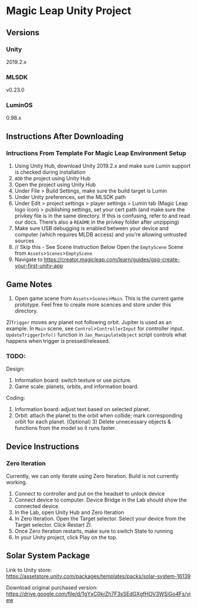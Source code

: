 # Magic Leap Unity Project 

## Versions

### Unity

2019.2.x

### MLSDK

v0.23.0

### LuminOS

0.98.x

## Instructions After Downloading
### Intructions From Template For Magic Leap Environment Setup
1) Using Unity Hub, download Unity 2019.2.x and make sure Lumin support is checked during installation
2) `ADD` the project using Unity Hub
3) Open the project using Unity Hub
4) Under File > Build Settings, make sure the build target is Lumin
5) Under Unity preferences, set the MLSDK path
6) Under Edit > project settings > player settings > Lumin tab (Magic Leap logo icon) > publishing settings, set your cert path (and make sure the privkey file is in the same directory. If this is confusing, refer to and read our docs. There’s also a `README` in the privkey folder after unzipping)
7) Make sure USB debugging is enabled between your device and computer (which requires MLDB access) and you’re allowing untrusted sources
8) // Skip this - See Scene Instruction Below Open the `EmptyScene` Scene from `Assets`>`Scenes`>`EmptyScene`
9) Navigate to https://creator.magicleap.com/learn/guides/gsg-create-your-first-unity-app

## Game Notes
1) Open game scene from `Assets`>`Scenes`>`Main`. This is the current game prototype. Feel free to create more scences and store under this directory.

2)`Trigger` moves any planet not following orbit. Jupiter is used as an example. In `Main` scene, see `Control`>`ControllerInput` for controller input. `UpdateTriggerInfo()` function in `Jan_ManipulateObject` script controls what happens when trigger is pressed/released.

### TODO:
Design:
1) Information board: switch texture or use picture.
2) Game scale: planets, orbits, and information board.

Coding:
1) Information board: adjust text based on selected planet.
2) Orbit: attach the planet to the orbit when collide; mark corresponding orbit for each planet. 
(Optional) 3) Delete unnecessary objects & functions from the model so it runs faster.

## Device Instructions

### Zero Iteration
Currently, we can only iterate using Zero Iteration. Build is not currently working.

1) Connect to controller and put on the headset to unlock device
2) Connect device to computer. Device Bridge in the Lab should show the connected device.
3) In the Lab, open Unity Hub and Zero Iteration
4) In Zero Iteration. Open the Target selector. Select your device from the Target selector. Click Restart ZI.
5) Once Zero Iteration restarts, make sure to switch State to running
6) In your Unity project, click Play on the top.

## Solar System Package
Link to Unity store: https://assetstore.unity.com/packages/templates/packs/solar-system-16139

Download original purchased version: https://drive.google.com/file/d/1gYxC0krZh7F3sSEdGXgfHOV3WSiGo4Fs/view
